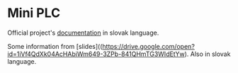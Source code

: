 # Mini PLC
Official project's [documentation](https://drive.google.com/open?id=1iVf4QdXk04AcHAbiWm649-3ZPb-841QHmTG3WIdEtYw)  in slovak language.

Some information from [slides]((https://drive.google.com/open?id=1iVf4QdXk04AcHAbiWm649-3ZPb-841QHmTG3WIdEtYw). Also in slovak language.

